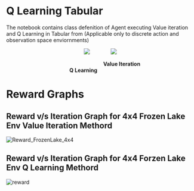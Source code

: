 
# Q Learning Tabular

The notebook contains class defenition of Agent executing Value iteration and Q Learning in Tabular from (Applicable only to discrete action and observation space enviornments)

<p align='center'>
    <img src="https://user-images.githubusercontent.com/81060461/166107633-04a7bd23-8212-4d64-8789-6852ac535d8f.gif">
  &nbsp&nbsp&nbsp&nbsp&nbsp&nbsp&nbsp&nbsp&nbsp&nbsp&nbsp&nbsp
    <img src="https://user-images.githubusercontent.com/81060461/166107638-b8fb6950-5ac2-4a62-a4d9-059d6aa5c3c3.gif">
</p>
&nbsp&nbsp&nbsp&nbsp&nbsp&nbsp&nbsp&nbsp&nbsp&nbsp&nbsp&nbsp&nbsp&nbsp&nbsp&nbsp&nbsp&nbsp&nbsp&nbsp&nbsp&nbsp&nbsp&nbsp&nbsp&nbsp&nbsp&nbsp&nbsp&nbsp&nbsp&nbsp&nbsp&nbsp&nbsp&nbsp&nbsp&nbsp&nbsp&nbsp&nbsp&nbsp&nbsp&nbsp&nbsp&nbsp&nbsp&nbsp&nbsp&nbsp&nbsp&nbsp&nbsp&nbsp&nbsp&nbsp&nbsp&nbsp&nbsp&nbsp&nbsp&nbsp&nbsp&nbsp&nbsp <b>Value Iteration</b> &nbsp&nbsp&nbsp&nbsp&nbsp&nbsp&nbsp&nbsp&nbsp&nbsp&nbsp&nbsp&nbsp&nbsp&nbsp&nbsp&nbsp&nbsp&nbsp&nbsp&nbsp&nbsp&nbsp&nbsp&nbsp&nbsp&nbsp&nbsp&nbsp&nbsp&nbsp&nbsp&nbsp&nbsp&nbsp&nbsp&nbsp&nbsp&nbsp&nbsp&nbsp&nbsp <b>Q Learning</b>


# Reward Graphs

## Reward v/s Iteration Graph for 4x4 Frozen Lake Env Value Iteration Methord
![Reward_FrozenLake_4x4](https://user-images.githubusercontent.com/81060461/166109008-5cdc5611-da48-48ef-86ba-27621cb01e7e.svg)

## Reward v/s Iteration Graph for 4x4 Forzen Lake Env Q Learning Methord
![reward](https://user-images.githubusercontent.com/81060461/166109067-7c5ed7e5-7ba1-4626-98ad-ad27f5a1e2c5.svg)